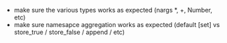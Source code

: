 - make sure the various types works as expected (nargs *, +, Number, etc)
- make sure namesapce aggregation works as expected (default [set] vs store_true / store_false / append / etc)
